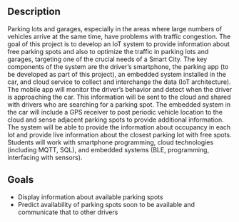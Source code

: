 ## Description

Parking lots and garages, especially in the areas where large numbers of vehicles arrive at the same time, have problems 
with traffic congestion. The goal of this project is to develop an IoT system to provide information about free parking 
spots and also to optimize the traffic in parking lots and garages, targeting one of the crucial needs of a Smart City. 
The key components of the system are the driver’s smartphone, the parking app (to be developed as part of this project), 
an embedded system installed in the car, and cloud service to collect and interchange the data (IoT architecture). 
The mobile app will monitor the driver’s behavior and detect when the driver is approaching the car. This information 
will be sent to the cloud and shared with drivers who are searching for a parking spot. The embedded system in the car 
will include a GPS receiver to post periodic vehicle location to the cloud and sense adjacent parking spots to provide 
additional information. The system will be able to provide the information about occupancy in each lot and provide live 
information about the closest parking lot with free spots. Students will work with smartphone programming, 
cloud technologies (including MQTT, SQL), and embedded systems (BLE, programming, interfacing with sensors).

## Goals

- Display information about available parking spots
- Predict availability of parking spots soon to be available and communicate that to other drivers
